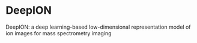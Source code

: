 # DeepION
DeepION: a deep learning-based low-dimensional representation model of ion images for mass spectrometry imaging
